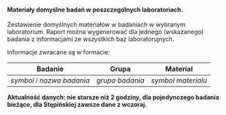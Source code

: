 #### Materiały domyślne badań w poszczególnych laboratoriach.

Zestawienie domyślnych materiałów w badaniach w wybranym laboratorium. Raport można wygenerować dla jednego (wskazanego)
badania z informacjami ze wszystkich baz laboratorujnych.

Informacje zwracane są w formacie:

|          Badanie           |       Grupa       |       Material       |
|:--------------------------:|:-----------------:|:--------------------:|
|  *symbol i nazwa badania*  |  *grupa badania*  |  *symbol materialu*  |

__Aktualność danych: nie starsze niż 2 godziny, dla pojedynczego badania bieżące, dla Stępińskiej zawsze dane z wczoraj.__